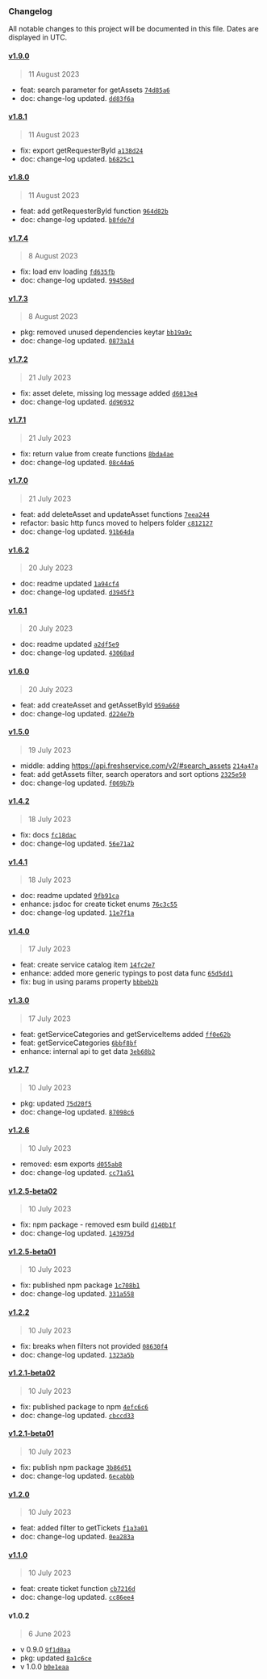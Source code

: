 ### Changelog

All notable changes to this project will be documented in this file. Dates are displayed in UTC.

#### [v1.9.0](https://github.com/saostad/freshdesk-client/compare/v1.8.1...v1.9.0)

> 11 August 2023

- feat: search parameter for getAssets [`74d85a6`](https://github.com/saostad/freshdesk-client/commit/74d85a6462e05fcebeafd9406448a82d1a0b4a9a)
- doc: change-log updated. [`dd83f6a`](https://github.com/saostad/freshdesk-client/commit/dd83f6abf94258b24cf650b2e1ae3a0067d338a7)

#### [v1.8.1](https://github.com/saostad/freshdesk-client/compare/v1.8.0...v1.8.1)

> 11 August 2023

- fix: export getRequesterById [`a138d24`](https://github.com/saostad/freshdesk-client/commit/a138d244cb67e54c8ce085cd6f14f02563a663f6)
- doc: change-log updated. [`b6825c1`](https://github.com/saostad/freshdesk-client/commit/b6825c13786ce0fede046e33367bd47ea4648ac9)

#### [v1.8.0](https://github.com/saostad/freshdesk-client/compare/v1.7.4...v1.8.0)

> 11 August 2023

- feat: add getRequesterById function [`964d82b`](https://github.com/saostad/freshdesk-client/commit/964d82b9e527a5184584ec86b3f422807b93d958)
- doc: change-log updated. [`b8fde7d`](https://github.com/saostad/freshdesk-client/commit/b8fde7dd594f822ba73cce35d7a1846b0a8553cb)

#### [v1.7.4](https://github.com/saostad/freshdesk-client/compare/v1.7.3...v1.7.4)

> 8 August 2023

- fix: load env loading [`fd635fb`](https://github.com/saostad/freshdesk-client/commit/fd635fb71de8967c0de9abb25ea1e25a659442ca)
- doc: change-log updated. [`99458ed`](https://github.com/saostad/freshdesk-client/commit/99458ed6b9bebb82e55a2e449747097c8bdd509a)

#### [v1.7.3](https://github.com/saostad/freshdesk-client/compare/v1.7.2...v1.7.3)

> 8 August 2023

- pkg: removed unused dependencies keytar [`bb19a9c`](https://github.com/saostad/freshdesk-client/commit/bb19a9ca54117d8e6e365ca4589a8c5af8c638f6)
- doc: change-log updated. [`0873a14`](https://github.com/saostad/freshdesk-client/commit/0873a14aa5fee533792626eedcc849a6a3b0c41e)

#### [v1.7.2](https://github.com/saostad/freshdesk-client/compare/v1.7.1...v1.7.2)

> 21 July 2023

- fix: asset delete, missing log message added [`d6013e4`](https://github.com/saostad/freshdesk-client/commit/d6013e427722a368322bb7285c96f9dd36dee7b8)
- doc: change-log updated. [`dd96932`](https://github.com/saostad/freshdesk-client/commit/dd969327c241bc45cc6a9c925837ae9f7cc1153f)

#### [v1.7.1](https://github.com/saostad/freshdesk-client/compare/v1.7.0...v1.7.1)

> 21 July 2023

- fix: return value from create functions [`8bda4ae`](https://github.com/saostad/freshdesk-client/commit/8bda4aea19a229c9813cc49243eb23174d93ad0a)
- doc: change-log updated. [`08c44a6`](https://github.com/saostad/freshdesk-client/commit/08c44a64befe34d7e58bfcd12ccdbebc8112d5a1)

#### [v1.7.0](https://github.com/saostad/freshdesk-client/compare/v1.6.2...v1.7.0)

> 21 July 2023

- feat: add deleteAsset and updateAsset functions [`7eea244`](https://github.com/saostad/freshdesk-client/commit/7eea244408fde53ec38c6c67c4f4cdd67fd0a233)
- refactor: basic http funcs moved to helpers folder [`c812127`](https://github.com/saostad/freshdesk-client/commit/c812127e42eee6aa8a134c898f2dc7580393eb92)
- doc: change-log updated. [`91b64da`](https://github.com/saostad/freshdesk-client/commit/91b64dad24e4f5ecf1e12651d7906ed83e6d3439)

#### [v1.6.2](https://github.com/saostad/freshdesk-client/compare/v1.6.1...v1.6.2)

> 20 July 2023

- doc: readme updated [`1a94cf4`](https://github.com/saostad/freshdesk-client/commit/1a94cf491811405b6539b8840ad264bb603fa329)
- doc: change-log updated. [`d3945f3`](https://github.com/saostad/freshdesk-client/commit/d3945f34871de2c663e93dc3ff4fe7a738a436c5)

#### [v1.6.1](https://github.com/saostad/freshdesk-client/compare/v1.6.0...v1.6.1)

> 20 July 2023

- doc: readme updated [`a2df5e9`](https://github.com/saostad/freshdesk-client/commit/a2df5e97bb85d563e31e866a328beec103a3d99f)
- doc: change-log updated. [`43068ad`](https://github.com/saostad/freshdesk-client/commit/43068ad0152cab8a1bffa97d74ccca5a3dcbda88)

#### [v1.6.0](https://github.com/saostad/freshdesk-client/compare/v1.5.0...v1.6.0)

> 20 July 2023

- feat: add createAsset and getAssetById [`959a660`](https://github.com/saostad/freshdesk-client/commit/959a6609dc473fd88e1745e1bd1905bb93fb8f87)
- doc: change-log updated. [`d224e7b`](https://github.com/saostad/freshdesk-client/commit/d224e7b2e7fc59c3f0ce0cc2242055a53fbde869)

#### [v1.5.0](https://github.com/saostad/freshdesk-client/compare/v1.4.2...v1.5.0)

> 19 July 2023

- middle: adding https://api.freshservice.com/v2/#search_assets [`214a47a`](https://github.com/saostad/freshdesk-client/commit/214a47afd011847263982b283d0d4ea05c46539f)
- feat: add getAssets filter, search operators and sort options [`2325e50`](https://github.com/saostad/freshdesk-client/commit/2325e50b935e95357d56df097c719a400dc25e60)
- doc: change-log updated. [`f069b7b`](https://github.com/saostad/freshdesk-client/commit/f069b7bbd2ce655b87050c8f38ec5b42c60d87d6)

#### [v1.4.2](https://github.com/saostad/freshdesk-client/compare/v1.4.1...v1.4.2)

> 18 July 2023

- fix: docs [`fc18dac`](https://github.com/saostad/freshdesk-client/commit/fc18dacb0de0f52fb9b8f542f80cc16ea6954c56)
- doc: change-log updated. [`56e71a2`](https://github.com/saostad/freshdesk-client/commit/56e71a264817b4fac9961fe78ebc0d3993c49967)

#### [v1.4.1](https://github.com/saostad/freshdesk-client/compare/v1.4.0...v1.4.1)

> 18 July 2023

- doc: readme updated [`9fb91ca`](https://github.com/saostad/freshdesk-client/commit/9fb91ca3b7f0c2807700f0ecdd842fb04338f066)
- enhance: jsdoc for create ticket enums [`76c3c55`](https://github.com/saostad/freshdesk-client/commit/76c3c5540b8b0a5b01f437fbac8da948b50cf969)
- doc: change-log updated. [`11e7f1a`](https://github.com/saostad/freshdesk-client/commit/11e7f1adc83500c6bc0c26120fae6d2177be7666)

#### [v1.4.0](https://github.com/saostad/freshdesk-client/compare/v1.3.0...v1.4.0)

> 17 July 2023

- feat: create service catalog item [`14fc2e7`](https://github.com/saostad/freshdesk-client/commit/14fc2e7b0e639d5f16680ce2f392dc25eb8e0c41)
- enhance: added more generic typings to post data func [`65d5dd1`](https://github.com/saostad/freshdesk-client/commit/65d5dd150bb3f6290d9a85218183176dd4799d21)
- fix: bug in using params property [`bbbeb2b`](https://github.com/saostad/freshdesk-client/commit/bbbeb2bfe98a78acd3cdd5e1027f450eb6b0a438)

#### [v1.3.0](https://github.com/saostad/freshdesk-client/compare/v1.2.7...v1.3.0)

> 17 July 2023

- feat: getServiceCategories and getServiceItems added [`ff0e62b`](https://github.com/saostad/freshdesk-client/commit/ff0e62b2de0f3d43bcc7bc3698941e77035077ca)
- feat: getServiceCategories [`6bbf8bf`](https://github.com/saostad/freshdesk-client/commit/6bbf8bf419c1a6f83a5c9d8118a51659426f651b)
- enhance: internal api to get data [`3eb68b2`](https://github.com/saostad/freshdesk-client/commit/3eb68b28d840774318c0cf4a0b6bcbfd1e53298c)

#### [v1.2.7](https://github.com/saostad/freshdesk-client/compare/v1.2.6...v1.2.7)

> 10 July 2023

- pkg: updated [`75d20f5`](https://github.com/saostad/freshdesk-client/commit/75d20f5f695fbe2b9db5cb939b272d9d5410f7ef)
- doc: change-log updated. [`87098c6`](https://github.com/saostad/freshdesk-client/commit/87098c66481c782bea938458b0fe91c215392ca8)

#### [v1.2.6](https://github.com/saostad/freshdesk-client/compare/v1.2.5-beta02...v1.2.6)

> 10 July 2023

- removed: esm exports [`d055ab8`](https://github.com/saostad/freshdesk-client/commit/d055ab88e3e6aab9f0c4b711c2bdc98bfba5b180)
- doc: change-log updated. [`cc71a51`](https://github.com/saostad/freshdesk-client/commit/cc71a51883a0607a6275ef0faa4889de4a13c82e)

#### [v1.2.5-beta02](https://github.com/saostad/freshdesk-client/compare/v1.2.5-beta01...v1.2.5-beta02)

> 10 July 2023

- fix: npm package - removed esm build [`d140b1f`](https://github.com/saostad/freshdesk-client/commit/d140b1fca14a96549554c8d5d7809779b6fd50f5)
- doc: change-log updated. [`143975d`](https://github.com/saostad/freshdesk-client/commit/143975d5a26d79547fd906df772eb4f7476136cf)

#### [v1.2.5-beta01](https://github.com/saostad/freshdesk-client/compare/v1.2.2...v1.2.5-beta01)

> 10 July 2023

- fix: published npm package [`1c708b1`](https://github.com/saostad/freshdesk-client/commit/1c708b15f2e43d72759943e77916d135266e6307)
- doc: change-log updated. [`331a558`](https://github.com/saostad/freshdesk-client/commit/331a5586f1c0e0598a075ce7052e48fa642d46c8)

#### [v1.2.2](https://github.com/saostad/freshdesk-client/compare/v1.2.1-beta02...v1.2.2)

> 10 July 2023

- fix: breaks when filters not provided [`08630f4`](https://github.com/saostad/freshdesk-client/commit/08630f47440b53fe9a4f0b8abbe028f961900ecd)
- doc: change-log updated. [`1323a5b`](https://github.com/saostad/freshdesk-client/commit/1323a5bbe1fb6742cebc250cc6569818db67d747)

#### [v1.2.1-beta02](https://github.com/saostad/freshdesk-client/compare/v1.2.1-beta01...v1.2.1-beta02)

> 10 July 2023

- fix: published package to npm [`4efc6c6`](https://github.com/saostad/freshdesk-client/commit/4efc6c6a0f94fb76e3a6448798a239362340c511)
- doc: change-log updated. [`cbccd33`](https://github.com/saostad/freshdesk-client/commit/cbccd3374d9f4cc8ea45f842893a6450d530073b)

#### [v1.2.1-beta01](https://github.com/saostad/freshdesk-client/compare/v1.2.0...v1.2.1-beta01)

> 10 July 2023

- fix: publish npm package [`3b86d51`](https://github.com/saostad/freshdesk-client/commit/3b86d515487b946dff6f866535b9514d1278d712)
- doc: change-log updated. [`6ecabbb`](https://github.com/saostad/freshdesk-client/commit/6ecabbb99f25837654fe7539c804b5eed5174156)

#### [v1.2.0](https://github.com/saostad/freshdesk-client/compare/v1.1.0...v1.2.0)

> 10 July 2023

- feat: added filter to getTickets [`f1a3a01`](https://github.com/saostad/freshdesk-client/commit/f1a3a0147de1950e976993ed29fbacb1a679dc5f)
- doc: change-log updated. [`0ea283a`](https://github.com/saostad/freshdesk-client/commit/0ea283a334418eea90d4f9e2b11da2d37b70fc9f)

#### [v1.1.0](https://github.com/saostad/freshdesk-client/compare/v1.0.2...v1.1.0)

> 10 July 2023

- feat: create ticket function [`cb7216d`](https://github.com/saostad/freshdesk-client/commit/cb7216da32103cceac694e974e3422bf089aa05a)
- doc: change-log updated. [`cc86ee4`](https://github.com/saostad/freshdesk-client/commit/cc86ee4a7416ed36b4e330a48cdab86bf67145bf)

#### v1.0.2

> 6 June 2023

- v 0.9.0 [`9f1d0aa`](https://github.com/saostad/freshdesk-client/commit/9f1d0aa4ef26aa7f22691873f099040477ba7b8d)
- pkg: updated [`8a1c6ce`](https://github.com/saostad/freshdesk-client/commit/8a1c6ce413a5afe0b1ba24f2777e39d5437df4fa)
- v 1.0.0 [`b0e1eaa`](https://github.com/saostad/freshdesk-client/commit/b0e1eaac01c8d326ff174b73da2a3c006f1a982e)
